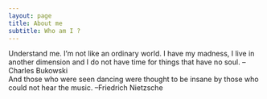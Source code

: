 ```yaml
---
layout: page
title: About me
subtitle: Who am I ?
---
```


Understand me. I’m not like an ordinary world. I have my madness, I live in another dimension and I do not have time for things that have no soul. –Charles Bukowski  
And those who were seen dancing were thought to be insane by those who could not hear the music. –Friedrich Nietzsche
